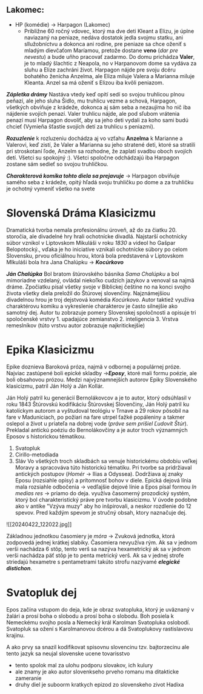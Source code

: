 ## Lakomec:
- HP (komédie) -> Harpagon  (Lakomec)
	- Približne 60 ročný vdovec, ktorý ma dve deti Kleant a Elizu, je úplne naviazaný na peniaze, nedáva dostatok jedla svojmu statku, ani sllužobníctvu a dokonca ani rodine, pre peniaze sa chce oženiť s mladým dievčaťom Maríamou, pretože dostane **veno** (*dar pre nevestu*) a bude uňho pracovať zadarmo. 
Do domu prichádza **Valer**, je to mladý šlachtic z Neapola, no v Harpanovom dome sa vydáva za sluhu a Elize zachráni život. Harpagon nájde pre svoju dcéru bohatého ženicha Anzelma, ale Eliza miluje Valera a Marianna miluje Kleanta. Anzel sa má oženiť s Elizou iba kvôli peniazom.

***Zápletka drámy***
Nastáva vtedy keď opití sedí so svojou truhlicou plnou peňazí, ale jeho sluha Šidlo, mu truhlicu vezme a schová, Harpagon, všetkých obviňuje z krádeže, dokonca aj sám seba a nezaujíma ho nič iba nájdenie svojích penazí. Valer truhlicu nájde, ale pod sľubom vrátenia penazí musí Harpagon dovoliť, aby sa jeho deti vydali za koho sami budú chcieť (Vymieňa šťastie svojích detí za truhlicu s peniazmi).

***Rozuzlenie***
k rozluzeniu dochádza aj vo vzťahu **Anzelma** k Marianne a Valerovi, keď zistí, že Valer a Marianna su jeho stratené deti, ktoré sa stratili pri stroskotaní ľode, Anzelm sa rozhodne, že zaplatí svadbu oboch svojích detí. Všetci su spokojný :).
Všetci spoločne odchádzajú iba Harpagon zostane sám sedieť so svojou truhličkou. 

***Charakterová komika tohto diela sa prejavuje*** -> Harpagon obviňuje samého seba z krádeže, opitý hľadá svoju truhličku po dome a za truhličku je ochotný vymeniť všetko na svete


# Slovenská Dráma Klasicizmu
Dramatická tvorba nemala profesionálnu úroveň, až do za čiatku 20. storočia, ale divadelné hry hrali ochotnícke divadlá. Najstarší ochotnícky súbor vznikol v Liptovskom Mikuláši v roku *1830* a videol ho Gašpar Belopotocký., vďaka je ho iniciatíve vznikali ochotnícke súbory po celom Slovensku, prvou oficiálnou hrou, ktorá bola predstavená v Liptovskom MIkuláši bola hra Jana Chalúpku -> ***Kocúrkovo*** 

***Ján Chalúpka***
Bol bratom štúrovského básnika *Sama Chalúpku* a bol mimoriadne vzdelaný, ovládal niekoľko cudzích jazykov a venoval sa najmä dráme. Zpočiatku písal všetky svoje v Biblickej češtine no na konci svojho života všetky diela preložil do Štúrovej slovenčiny. Najznámejšiou divadelnou hrou je troj dejstvová komédia *Kocúrkovo*. Autor taktiež využíva charaktérovu komiku a vykreslenie charakterov je často silnejšie ako samotný dej. Autor tu zobrazuje pomery Slovenskej spoločnosti a opisuje tri spoločenské vrstvy
	1. upadajúce zemianstvo
	2. inteligencia
	3. Vrstva remeslníkov (túto vrstvu autor zobrazuje najkritickejšie)

# Epika Klasicizmu
Epike doznieva Baroková próza, najmä v odbornej a populárnej próze. Najviac zastúpené boli epické skladby ->***Eposy***, ktoré mali formu poézie, ale boli obsahovou prózou. Medzi najvýznamnejších autorov Epiky Slovenského klasicizmu, patril Ján Holý a Ján Kollár. 

Ján Holý patril ku generácií Bernolákovcov a je to autor, ktorý odsúhlasil v roku 1843 Štúrovskú kodifikáciu Štúrovskej Slovenčiny, Ján Holý patril ku katolíckym autorom a vyštudoval teológiu v Trnave a 29 rokov pôsobil na fare v Maduniciach, po požiari na fare utrpel ťažké popáleniny a takmer oslepol a život u priateľa na dobrej vode (*práve sem prišiel Ľudovít Štúr*). Prekladal antickú poéziu do Bernolákovčiny a je autor troch významných Eposov s historickou tématikou.
1. Svatopluk
2. Cirillo-metodiada
3. Sláv
Vo všetkých troch skladbách sa venuje historickému obdobiu veľkej Moravy a spracováva túto historickú tématiku. Pri tvorbe sa pridržiaval antických postupov (*Homér* -> Ilias a Odyssea). Dodržiava aj znaky Eposu (rozsiahle opisy) a prítomnosť bohov v diele. Epická dejová línia mala rozsiahle odbočenia -> vedľajšie dejové línie a Epos písal formou *In medias res* -> priamo do deja. využíva časomerný prozodický systém, ktorý bol charakteristický práve pre tvorbu klasicizmu. V úvode podobne ako v antike "Vzýva muzy" aby ho inšpirovali, a neskor rozdlenie do 12 spevov. Pred každým spevom je stručný obsah, ktory naznačuje dej.

![[20240422_122022.jpg]]

Základnou jednotkou časomiery je *móra* -> Zvuková jednotka, ktorá zodpovedá jednej krátkej slabiky. Časomiera nevyužíva rým. Ak sa v jednom verši nachádza 6 stôp, tento verš sa nazýva hexametrický ak sa v jednom verši nachádza päť stôp je to penta metrický verš. Ak sa v jednej strofe striedajú hexametre s pentametrami takúto strofu nazývamé ***elegické distichon***. 

# Svatopluk dej
Epos začína vstupom do deja, kde je obraz svatopluka, ktorý je uväznaný v žalári a prosí boha o slobodu a prosí boha o slobodu. Boh posiela k Nemeckému svojho posla a Nemecký král Karolman Svatopluka oslobodí. Svatopluk sa ožení s Karolmanovou dcérou a dá Svatoplukovy rastislavovu krajinu.

A ako prvy sa snazil kodifikovat spisovnu slovencinu tzv. bajtorzecinu ale tento jazyk sa neujal 
slovenske ucene tovarisstvo
- tento spolok mal za ulohu podporu slovakov, ich kulury
- ale znamy je ako autor slovenkseho prveho romanu ma ditakticke zameranie
- druhy diel je suboorm kratkych epizod zo slovenskeho zivot Hadixa